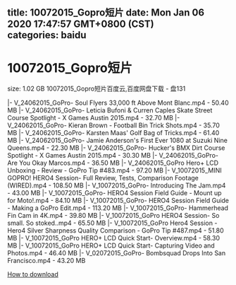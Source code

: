 
title: 10072015_Gopro短片
date: Mon Jan 06 2020 17:47:57 GMT+0800 (CST)    
categories: baidu
---

# 10072015_Gopro短片
size: 1.02 GB
 10072015_Gopro短片百度云,百度网盘下载 - 盘131
 
|- V_24062015_GoPro- Soul Flyers 33,000 ft Above Mont Blanc.mp4 - 50.40 MB
|- V_24062015_GoPro- Leticia Bufoni & Curren Caples Skate Street Course Spotlight - X Games Austin 2015.mp4 - 32.70 MB
|- V_24062015_GoPro- Kieran Brown - Football Bin Trick Shots.mp4 - 35.70 MB
|- V_24062015_GoPro- Karsten Maas' Golf Bag of Tricks.mp4 - 61.40 MB
|- V_24062015_GoPro- Jamie Anderson's First Ever 1080 at Suzuki Nine Queens.mp4 - 22.30 MB
|- V_24062015_GoPro- Hucker's BMX Dirt Course Spotlight - X Games Austin 2015.mp4 - 30.30 MB
|- V_24062015_GoPro- Are You Okay Marcos.mp4 - 36.50 MB
|- V_24062015_GoPro Hero+ LCD Unboxing - Review - GoPro Tip #483.mp4 - 97.20 MB
|- V_10072015_MINI GOPRO! HERO4 Session- Full Review, Tests, Comparison Footage (WIRED).mp4 - 108.50 MB
|- V_10072015_GoPro- Introducing The Jam.mp4 - 43.00 MB
|- V_10072015_GoPro- HERO4 Session Field Guide - Mount up for Moto!.mp4 - 84.10 MB
|- V_10072015_GoPro- HERO4 Session Field Guide - Making a GoPro Edit.mp4 - 113.20 MB
|- V_10072015_GoPro- Hammerhead Fin Cam in 4K.mp4 - 39.80 MB
|- V_10072015_GoPro HERO4 Session- So small. So stoked..mp4 - 65.50 MB
|- V_10072015_GoPro Hero4 Session - Hero4 Silver Sharpness Quality Comparison - GoPro Tip #487.mp4 - 51.80 MB
|- V_10072015_GoPro HERO+ LCD Quick Start- Overview.mp4 - 58.30 MB
|- V_10072015_GoPro HERO+ LCD Quick Start- Capturing Video and Photos.mp4 - 46.40 MB
|- V_02072015_GoPro- Bombsquad Drops Into San Francisco.mp4 - 43.20 MB

[How to download](https://bpcam.bemobtrk.com/go/2ceec3aa-1ca2-46d6-b9ff-aaa5c184517c?jno=1915)